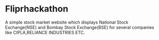 # Fliprhackathon


A simple stock market website which displays National Stock Exchange(NSE) and Bombay Stock Exchange(BSE)  for several companies like CIPLA,RELIANCE INDUSTRIES ETC.
